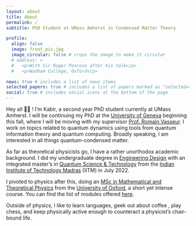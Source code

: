 ```yaml
---
layout: about
title: About
permalink: /
subtitle: PhD Student at UMass Amherst in Condensed Matter Theory

profile:
  align: false
  image: front_pic.jpg
  image_circular: false # crops the image to make it circular
  # address: >
  #   <p>With Sir Roger Penrose after his talk</p>
  #   <p>Wadham College, Oxford</p>

news: true # includes a list of news items
selected_papers: true # includes a list of papers marked as "selected={true}"
social: true # includes social icons at the bottom of the page
---
```


Hey all 👋🏾 ! I’m Kabir, a second year PhD student currently at UMass Amherst. I will be continuing my PhD at the [University of Geneva](https://www.unige.ch/sciences/physique/theorique/en/) beginning this fall, where I will be moving with my supervisor [Prof. Romain Vasseur](https://sites.google.com/view/romain-vasseur/home). I work on topics related to quantum dynamics using tools from quantum information theory and quantum computing. Broadly speaking, I am interested in all things quantum-condensed matter. 

As far as theoretical physicists go, I have a rather unorthodox academic background. I did my undergraduate degree in [Engineering Design](https://ed.iitm.ac.in/) with an integrated master’s in [Quantum Science & Technology](https://quantum.iitm.ac.in/programmes/) from the [Indian Institute of Technology Madras](https://www.iitm.ac.in/) (IITM) in July 2022.

I pivoted to physics after this, doing an [MSc in Mathematical and Theoretical Physics](https://www.ox.ac.uk/admissions/graduate/courses/msc-mathematical-and-theoretical-physics) from the [University of Oxford](https://www.ox.ac.uk/), a short yet intense course. You can find the list of modules offered [here](https://drive.google.com/file/d/1BhJ5_GwTvyxnIryoCewyi_9W5hqgMzjX/view?usp=sharing).

<!-- Recently my interests have shifted towards studying quantum information theoretic aspects in condensed matter physics. This is the broad area of my dissertation at Oxford. -->

Outside of physics, I like to learn languages, geek out about coffee , play chess, and keep physically active enough to counteract a physicist’s chair-bound life.


<!-- Write your biography here. Tell the world about yourself. Link to your favorite [subreddit](http://reddit.com). You can put a picture in, too. The code is already in, just name your picture `prof_pic.jpg` and put it in the `img/` folder.

Put your address / P.O. box / other info right below your picture. You can also disable any these elements by editing `profile` property of the YAML header of your `_pages/about.md`. Edit `_bibliography/papers.bib` and Jekyll will render your [publications page](/al-folio/publications/) automatically.

Link to your social media connections, too. This theme is set up to use [Font Awesome icons](http://fortawesome.github.io/Font-Awesome/) and [Academicons](https://jpswalsh.github.io/academicons/), like the ones below. Add your Facebook, Twitter, LinkedIn, Google Scholar, or just disable all of them. -->
